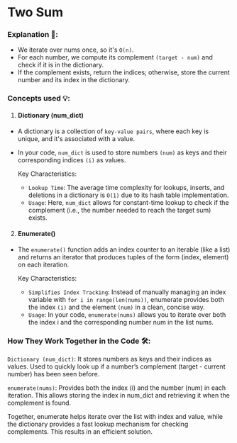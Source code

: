 # Two Sum

### Explanation 📝:

  - We iterate over nums once, so it's ```O(n)```.
  - For each number, we compute its complement ```(target - num)``` and check if it is in the dictionary.
  - If the complement exists, return the indices; otherwise, store the current number and its index in the dictionary.

### Concepts used 💡:

1. #### Dictionary (num_dict)
- A dictionary is a collection of ```key-value pairs```, where each key is unique, and it's associated with a value. 
- In your code, ```num_dict``` is used to store numbers ```(num)``` as keys and their corresponding indices ```(i)``` as values.
  
    Key Characteristics:
    - ```Lookup Time```: The average time complexity for lookups, inserts, and deletions in a dictionary is ```O(1)``` due to its hash table implementation.
    - ```Usage```: Here, ```num_dict``` allows for constant-time lookup to check if the complement (i.e., the number needed to reach the target sum) exists.
      
2. #### Enumerate() 

- The ```enumerate()``` function adds an index counter to an iterable (like a list) and returns an iterator that produces tuples of the form (index, element) on each iteration.

    Key Characteristics:
    - ```Simplifies Index Tracking```: Instead of manually managing an index variable with ```for i in range(len(nums))```, enumerate provides both the index ```(i)``` and the element ```(num)``` in a clean, concise way.
    - ```Usage```: In your code, ```enumerate(nums)``` allows you to iterate over both the index i and the corresponding number num in the list nums.

 ### How They Work Together in the Code 🛠️: 

  ```Dictionary (num_dict)```:
        It stores numbers as keys and their indices as values.
        Used to quickly look up if a number’s complement (target - current number) has been seen before.

  ```enumerate(nums)```:
        Provides both the index (i) and the number (num) in each iteration.
        This allows storing the index in num_dict and retrieving it when the complement is found.

Together, enumerate helps iterate over the list with index and value, while the dictionary provides a fast lookup mechanism for checking complements. This results in an efficient solution.

